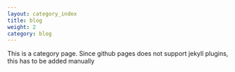 ```yaml
---
layout: category_index
title: blog
weight: 2
category: blog
---
```

This is a category page. Since github pages
does not support jekyll plugins, this has
to be added manually
